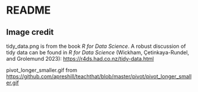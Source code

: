 # README

## Image credit

tidy_data.png is from the book _R for Data Science_.  A robust discussion of tidy data can be found in _R for Data Science_ (Wickham, Çetinkaya-Rundel, and Grolemund 2023): https://r4ds.had.co.nz/tidy-data.html

pivot_longer_smaller.gif from https://github.com/apreshill/teachthat/blob/master/pivot/pivot_longer_smaller.gif
